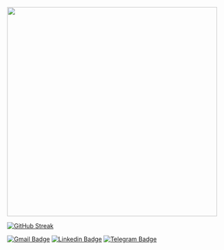 
<img src="https://user-images.githubusercontent.com/28976110/236609873-63742c9e-dbf7-4179-83df-33e051803aa4.png"  width="490">

[![GitHub Streak](https://streak-stats.demolab.com?user=Phoenix-flame&theme=dracula)](https://git.io/streak-stats)

[![Gmail Badge](https://img.shields.io/badge/-alireza17010%40gmail.com-red?style=flat&logo=Gmail&logoColor=white&link=mailto:alireza17010@gmail.com)](mailto:alireza17010@gmail.com)
[![Linkedin Badge](https://img.shields.io/badge/-Alireza%20Mohammadi-blue?style=flat&logo=Linkedin&logoColor=white&link=https://www.linkedin.com/in/alireza-mohammadi-0711a3148/)](https://www.linkedin.com/in/alireza-mohammadi-0711a3148/) 
[![Telegram Badge](https://img.shields.io/badge/-mohammadi.a98%230469-green?style=flat&logo=discord&logoColor=white)]()
</p>



<!--
**Phoenix-flame/Phoenix-flame** is a ✨ _special_ ✨ repository because its `README.md` (this file) appears on your GitHub profile.

Here are some ideas to get you started:

- 🔭 I’m currently working on ...
- 🌱 I’m currently learning ...
- 👯 I’m looking to collaborate on ...
- 🤔 I’m looking for help with ...
- 💬 Ask me about ...
- 📫 How to reach me: ...
- 😄 Pronouns: ...
- ⚡ Fun fact: ...
-->
